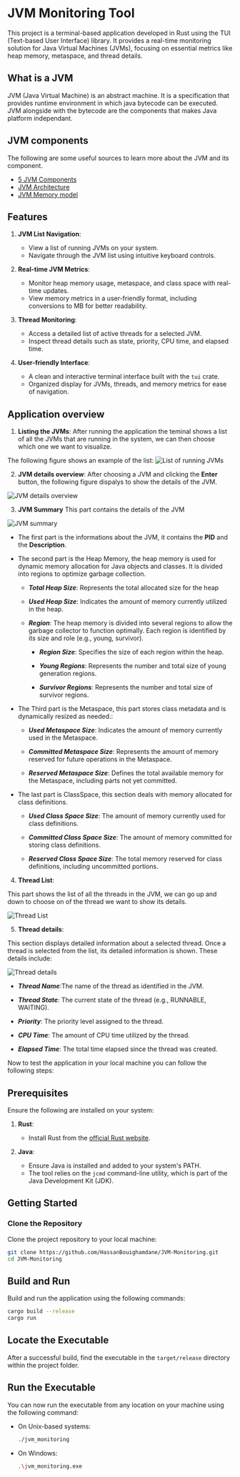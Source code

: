 # JVM Monitoring Tool

This project is a terminal-based application developed in Rust using the TUI (Text-based User Interface) library. It provides a real-time monitoring solution for Java Virtual Machines (JVMs), focusing on essential metrics like heap memory, metaspace, and thread details.

## What is a JVM

JVM (Java Virtual Machine) is an abstract machine. It is a specification that provides runtime environment in which java bytecode can be executed.
JVM alongside with the bytecode are the components that makes Java platform independant.
## JVM components
The following are some useful sources to learn more about the JVM and its component.


- [5 JVM Components](https://medium.com/@kavindaperera25/5-main-components-of-jvm-a46e8c4d8d95)
- [JVM Architecture](https://www.javatpoint.com/jvm-java-virtual-machine)
- [JVM Memory model](https://www.digitalocean.com/community/tutorials/java-jvm-memory-model-memory-management-in-java)

## Features

1. **JVM List Navigation**:
   - View a list of running JVMs on your system.
   - Navigate through the JVM list using intuitive keyboard controls.

2. **Real-time JVM Metrics**:
   - Monitor heap memory usage, metaspace, and class space with real-time updates.
   - View memory metrics in a user-friendly format, including conversions to MB for better readability.

3. **Thread Monitoring**:
   - Access a detailed list of active threads for a selected JVM.
   - Inspect thread details such as state, priority, CPU time, and elapsed time.

4. **User-friendly Interface**:
   - A clean and interactive terminal interface built with the `tui` crate.
   - Organized display for JVMs, threads, and memory metrics for ease of navigation.

## Application overview
1. **Listing the JVMs**:
After running the application the teminal shows a list of all the JVMs that are running in the system, we can then choose which one we want to visualize.

The following figure shows an example of the list:
![List of running JVMs](figures/jvm_list.png)


2. **JVM details overview**:
After choosing a JVM and clicking the **Enter** button, the following figure dispalys to show the details of the JVM.


![JVM details overview](figures/jvm_all.png)

3. **JVM Summary**
This part contains the details of the JVM

![JVM summary](figures/jvm_summary.png)

- The first part is the informations about the JVM, it contains the **PID** and the **Description**.

- The second part is the Heap Memory, the heap memory is used for dynamic memory allocation for Java objects and classes. It is divided into regions to optimize garbage collection.
   - ***Total Heap Size***: Represents the total allocated size for the heap
   - ***Used Heap Size***: Indicates the amount of memory currently utilized in the heap.

   - ***Region***: The heap memory is divided into several regions to allow the garbage collector to function optimally. Each region is identified by its size and role (e.g., young, survivor).

      - ***Region Size***: Specifies the size of each region within the heap.

      - ***Young Regions***: Represents the number and total size of young generation regions.

      - ***Survivor Regions***: Represents the number and total size of survivor regions.


- The Third part is the Metaspace, this part stores class metadata and is dynamically resized as needed.:
   - ***Used Metaspace Size***: Indicates the amount of memory currently used in the Metaspace.

   - ***Committed Metaspace Size***: Represents the amount of memory reserved for future operations in the Metaspace.

   - ***Reserved Metaspace Size***: Defines the total available memory for the Metaspace, including parts not yet committed.
- The last part is ClassSpace, this section deals with memory allocated for class definitions.

   - ***Used Class Space Size***: The amount of memory currently used for class definitions.

   - ***Committed Class Space Size***: The amount of memory committed for storing class definitions.

   - ***Reserved Class Space Size***: The total memory reserved for class definitions, including uncommitted portions.
   
4. **Thread List**:

This part shows the list of all the threads in the JVM, we can go up and down to choose on of the thread we want to show its details.

![Thread List](figures/thread_list.png)

5. **Thread details**:

This section displays detailed information about a selected thread. Once a thread is selected from the list, its detailed information is shown. These details include:

![Thread details](figures/thread_details.png)

   - ***Thread Name***:The name of the thread as identified in the JVM.

   - ***Thread State***: The current state of the thread (e.g., RUNNABLE, WAITING).

   - ***Priority***: The priority level assigned to the thread.

   - ***CPU Time***: The amount of CPU time utilized by the thread.

   - ***Elapsed Time***: The total time elapsed since the thread was created.

Now to test the application in your local machine you can follow the following steps:  
## Prerequisites

Ensure the following are installed on your system:

1. **Rust**:
   - Install Rust from the [official Rust website](https://www.rust-lang.org/tools/install).

2. **Java**:
   - Ensure Java is installed and added to your system's PATH.
   - The tool relies on the `jcmd` command-line utility, which is part of the Java Development Kit (JDK).

## Getting Started

### Clone the Repository

Clone the project repository to your local machine:

```bash
git clone https://github.com/HassanBouighamdane/JVM-Monitoring.git
cd JVM-Monitoring
```
## Build and Run
Build and run the application using the following commands:

  ```bash
  cargo build --release
  cargo run
  ```

## Locate the Executable
After a successful build, find the executable in the `target/release` directory within the project folder.

## Run the Executable
You can now run the executable from any location on your machine using the following command:

- On Unix-based systems:

  ```bash
  ./jvm_monitoring
  ```

- On Windows:

  ```bash
  .\jvm_monitoring.exe
  ```

